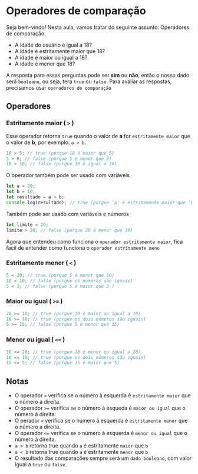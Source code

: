 # Operadores de comparação

Seja bem-vindo! Nesta aula, vamos tratar do seguinte assunto: Operadores de comparação.

- A idade do usuário é igual a 18?
- A idade é estritamente maior que 18?
- A idade é maior ou igual a 18?
- A idade é menor que 18?

A resposta para essas perguntas pode ser **sim** ou **não**, então o nosso dado será `booleano`, ou seja, tera `true` ou `false`. Para avaliar as respostas, precisamos usar `operadores de comparação`

## Operadores

### Estritamente maior ( `>` )

Esse operador retorna `true` quando o valor de **a** for `estritamente maior` que o valor de **b**, por exemplo: `a > b`.

```js
10 > 5; // true (porque 10 é maior que 5)
5 > 8; // false (porque 5 é menor que 8)
10 > 10; // false (porque 10 é igual a 10)
```

O operador também pode ser usado com variáveis

```js
let a = 20;
let b = 10;
let resultado = a > b;
console.log(resultado); // true (porque 'a' é estritamente maior que 'b')
```

Também pode ser usado com variáveis e números

```js
let limite = 20;
limite > 30; // false (porque 20 é menor que 30)
```

Agora que entendeu como funciona o `operador estritamente maior`, fica facil de entender como funciona o `operador estritamente meno`

### Estritamente menor ( `<` )

```js
5 < 10; // true (porque 5 é menor que 10)
10 < 10; // false (porque os números são iguais)
5 < 3; // false (porque 5 é maior que 3 )
```

### Maior ou igual ( `>=` )

```js
20 >= 10; // true (porque 20 é maior ou igual a 10)
10 >= 10; // true (porque os dois números são iguais)
5 >= 15; // false (porque 5 é menor que 15)
```

### Menor ou igual ( `<=` )

```js
10 <= 20; // true (porque 10 é menor ou igual a 20)
10 <= 10; // true (porque os dois números são iguais)
15 <= 5; // false (porque 15 é maior que 5)
```

## Notas

- O operador `>` verifica se o número à esquerda é `estritamente maior` que o número a direita.
- O operador `>=` verifica se o número à esqueda é `maior ou igual` que o número à direita.
- O perador `<` verifica se o número à esquerda é `estritamente menor` que o número a direita.
- O operador `<=` verifica se o número à esquerda é `menor ou igual` que o número à direita.
- `a > b` retorna true quando `a` é estritamente `maior` que `b`
- `a < b` retorna true quando `a` é estritamente `menor` que `b`
- O resultado das comparações sempre será um `dado booleano`, com valor igual a `true` ou `false`.
